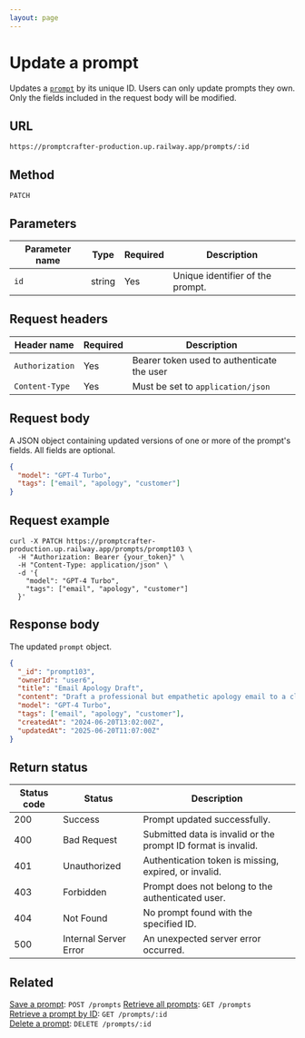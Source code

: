 ```yaml
---
layout: page
---
```


# Update a prompt

Updates a [`prompt`](../resources/prompt.md) by its unique ID. Users can only update prompts they own. Only the fields included in the request body will be modified.

## URL

```text
https://promptcrafter-production.up.railway.app/prompts/:id
```

## Method

`PATCH`

## Parameters

| Parameter name | Type   | Required | Description                       |
|----------------|--------|----------|-----------------------------------|
| `id`           | string | Yes      | Unique identifier of the prompt. |

## Request headers

| Header name     | Required | Description                                |
|-----------------|----------|--------------------------------------------|
| `Authorization` | Yes      | Bearer token used to authenticate the user |
| `Content-Type`  | Yes      | Must be set to `application/json`          |

## Request body

A JSON object containing updated versions of one or more of the prompt's fields. All fields are optional.

```json
{    
  "model": "GPT-4 Turbo",
  "tags": ["email", "apology", "customer"]
}
```

## Request example

```shell
curl -X PATCH https://promptcrafter-production.up.railway.app/prompts/prompt103 \
  -H "Authorization: Bearer {your_token}" \
  -H "Content-Type: application/json" \
  -d '{    
    "model": "GPT-4 Turbo",
    "tags": ["email", "apology", "customer"]
  }'
```

## Response body

The updated `prompt` object.

```json
{
  "_id": "prompt103",
  "ownerId": "user6",
  "title": "Email Apology Draft",
  "content": "Draft a professional but empathetic apology email to a client whose order was delayed. Clearly acknowledge the issue, accept responsibility, and offer a practical solution or compensation to rebuild trust and customer satisfaction.",
  "model": "GPT-4 Turbo",
  "tags": ["email", "apology", "customer"],
  "createdAt": "2024-06-20T13:02:00Z",
  "updatedAt": "2025-06-20T11:07:00Z"
}
```

## Return status

| Status code | Status                 | Description                                           |
|-------------|------------------------|-------------------------------------------------------|
| 200         | Success                | Prompt updated successfully.                          |
| 400         | Bad Request            | Submitted data is invalid or the prompt ID format is invalid. |
| 401         | Unauthorized           | Authentication token is missing, expired, or invalid. |
| 403         | Forbidden              | Prompt does not belong to the authenticated user.     |
| 404         | Not Found              | No prompt found with the specified ID.                |
| 500         | Internal Server Error  | An unexpected server error occurred.                  |

## Related

[Save a prompt](post-prompts.md): `POST /prompts` 
[Retrieve all prompts](get-prompts.md): `GET /prompts`  
[Retrieve a prompt by ID](get-prompts-id.md): `GET /prompts/:id`  
[Delete a prompt](delete-prompts-id.md): `DELETE /prompts/:id`
